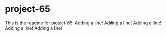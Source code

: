# project-65

This is the readme for project-65.
Adding a line!
Adding a line!
Adding a line!
Adding a line!
Adding a line!
